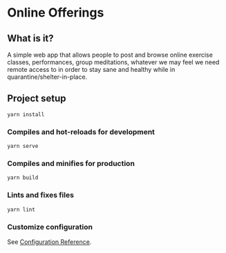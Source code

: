 # Online Offerings

## What is it?
A simple web app that allows people to post and browse online exercise classes, performances, group meditations, whatever we may feel we need remote access to in order to stay sane and healthy while in quarantine/shelter-in-place.

## Project setup
```
yarn install
```

### Compiles and hot-reloads for development
```
yarn serve
```

### Compiles and minifies for production
```
yarn build
```

### Lints and fixes files
```
yarn lint
```

### Customize configuration
See [Configuration Reference](https://cli.vuejs.org/config/).
